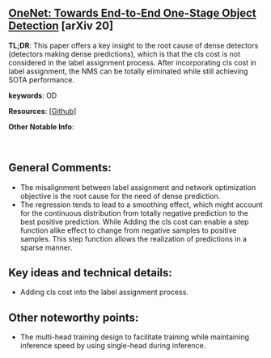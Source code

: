 [OneNet: Towards End-to-End One-Stage Object Detection](https://arxiv.org/pdf/2012.05780.pdf) [arXiv 20]
---------------	

__TL;DR__: This paper offers a key insight to the root cause of dense detectors (detectors making dense predictions), which is that the cls cost is not considered in the label assignment process. After incorporating cls cost in label assignment, the NMS can be totally eliminated while still achieving SOTA performance.

__keywords__: OD

__Resources__: [[Github](https://github.com/PeizeSun/OneNet)] 

__Other Notable Info__: 

<br/>    

General Comments:
------
* The misalignment between label assignment and network optimization objective is the root cause for the need of dense prediction.
* The regression tends to lead to a smoothing effect, which might account for the continuous distribution from totally negative prediction to the best positive prediction. While Adding the cls cost can enable a step function alike effect to change from negative samples to positive samples. This step function allows the realization of predictions in a sparse manner.

Key ideas and technical details:
------
* Adding cls cost into the label assignment process.

Other noteworthy points:
------
* The multi-head training design to facilitate training while maintaining inference speed by using single-head during inference.


